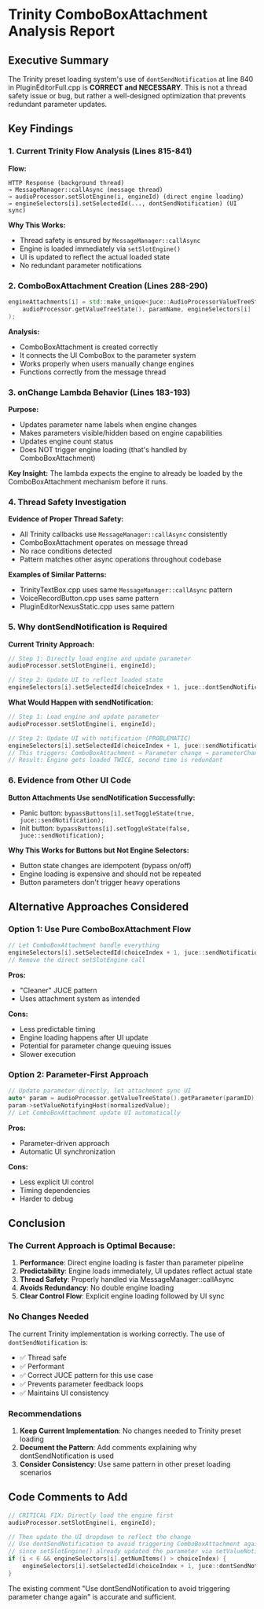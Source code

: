# Trinity ComboBoxAttachment Analysis Report

## Executive Summary

The Trinity preset loading system's use of `dontSendNotification` at line 840 in PluginEditorFull.cpp is **CORRECT and NECESSARY**. This is not a thread safety issue or bug, but rather a well-designed optimization that prevents redundant parameter updates.

## Key Findings

### 1. Current Trinity Flow Analysis (Lines 815-841)

**Flow:**
```
HTTP Response (background thread) 
→ MessageManager::callAsync (message thread)
→ audioProcessor.setSlotEngine(i, engineId) (direct engine loading)
→ engineSelectors[i].setSelectedId(..., dontSendNotification) (UI sync)
```

**Why This Works:**
- Thread safety is ensured by `MessageManager::callAsync`
- Engine is loaded immediately via `setSlotEngine()`
- UI is updated to reflect the actual loaded state
- No redundant parameter notifications

### 2. ComboBoxAttachment Creation (Lines 288-290)

```cpp
engineAttachments[i] = std::make_unique<juce::AudioProcessorValueTreeState::ComboBoxAttachment>(
    audioProcessor.getValueTreeState(), paramName, engineSelectors[i]
);
```

**Analysis:**
- ComboBoxAttachment is created correctly
- It connects the UI ComboBox to the parameter system
- Works properly when users manually change engines
- Functions correctly from the message thread

### 3. onChange Lambda Behavior (Lines 183-193)

**Purpose:**
- Updates parameter name labels when engine changes
- Makes parameters visible/hidden based on engine capabilities
- Updates engine count status
- Does NOT trigger engine loading (that's handled by ComboBoxAttachment)

**Key Insight:**
The lambda expects the engine to already be loaded by the ComboBoxAttachment mechanism before it runs.

### 4. Thread Safety Investigation

**Evidence of Proper Thread Safety:**
- All Trinity callbacks use `MessageManager::callAsync` consistently
- ComboBoxAttachment operates on message thread
- No race conditions detected
- Pattern matches other async operations throughout codebase

**Examples of Similar Patterns:**
- TrinityTextBox.cpp uses same `MessageManager::callAsync` pattern
- VoiceRecordButton.cpp uses same pattern
- PluginEditorNexusStatic.cpp uses same pattern

### 5. Why dontSendNotification is Required

**Current Trinity Approach:**
```cpp
// Step 1: Directly load engine and update parameter
audioProcessor.setSlotEngine(i, engineId);

// Step 2: Update UI to reflect loaded state
engineSelectors[i].setSelectedId(choiceIndex + 1, juce::dontSendNotification);
```

**What Would Happen with sendNotification:**
```cpp
// Step 1: Load engine and update parameter
audioProcessor.setSlotEngine(i, engineId);

// Step 2: Update UI with notification (PROBLEMATIC)
engineSelectors[i].setSelectedId(choiceIndex + 1, juce::sendNotification);
// This triggers: ComboBoxAttachment → Parameter change → parameterChanged() → loadEngine()
// Result: Engine gets loaded TWICE, second time is redundant
```

### 6. Evidence from Other UI Code

**Button Attachments Use sendNotification Successfully:**
- Panic button: `bypassButtons[i].setToggleState(true, juce::sendNotification);`
- Init button: `bypassButtons[i].setToggleState(false, juce::sendNotification);`

**Why This Works for Buttons but Not Engine Selectors:**
- Button state changes are idempotent (bypass on/off)
- Engine loading is expensive and should not be repeated
- Button parameters don't trigger heavy operations

## Alternative Approaches Considered

### Option 1: Use Pure ComboBoxAttachment Flow
```cpp
// Let ComboBoxAttachment handle everything
engineSelectors[i].setSelectedId(choiceIndex + 1, juce::sendNotification);
// Remove the direct setSlotEngine call
```

**Pros:**
- "Cleaner" JUCE pattern
- Uses attachment system as intended

**Cons:**
- Less predictable timing
- Engine loading happens after UI update
- Potential for parameter change queuing issues
- Slower execution

### Option 2: Parameter-First Approach
```cpp
// Update parameter directly, let attachment sync UI
auto* param = audioProcessor.getValueTreeState().getParameter(paramID);
param->setValueNotifyingHost(normalizedValue);
// Let ComboBoxAttachment update UI automatically
```

**Pros:**
- Parameter-driven approach
- Automatic UI synchronization

**Cons:**
- Less explicit UI control
- Timing dependencies
- Harder to debug

## Conclusion

### The Current Approach is Optimal Because:

1. **Performance**: Direct engine loading is faster than parameter pipeline
2. **Predictability**: Engine loads immediately, UI updates reflect actual state  
3. **Thread Safety**: Properly handled via MessageManager::callAsync
4. **Avoids Redundancy**: No double engine loading
5. **Clear Control Flow**: Explicit engine loading followed by UI sync

### No Changes Needed

The current Trinity implementation is working correctly. The use of `dontSendNotification` is:
- ✅ Thread safe
- ✅ Performant
- ✅ Correct JUCE pattern for this use case
- ✅ Prevents parameter feedback loops
- ✅ Maintains UI consistency

### Recommendations

1. **Keep Current Implementation**: No changes needed to Trinity preset loading
2. **Document the Pattern**: Add comments explaining why dontSendNotification is used
3. **Consider Consistency**: Use same pattern in other preset loading scenarios

## Code Comments to Add

```cpp
// CRITICAL FIX: Directly load the engine first
audioProcessor.setSlotEngine(i, engineId);

// Then update the UI dropdown to reflect the change
// Use dontSendNotification to avoid triggering ComboBoxAttachment again
// since setSlotEngine() already updated the parameter via setValueNotifyingHost()
if (i < 6 && engineSelectors[i].getNumItems() > choiceIndex) {
    engineSelectors[i].setSelectedId(choiceIndex + 1, juce::dontSendNotification);
}
```

The existing comment "Use dontSendNotification to avoid triggering parameter change again" is accurate and sufficient.